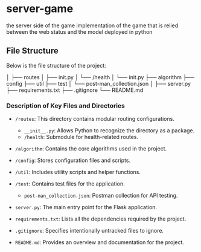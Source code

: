 # server-game
the server side of the game implementation of the game that is relied between the web status and the model deployed in python

## File Structure

Below is the file structure of the project:

│
├── routes
│ ├── init.py
│ └── /health
│ └── init.py
├── algorithm
├── config
├── util
├── test
│ └── post-man_collection.json
│
├── server.py
├── requirements.txt
├── .gitignore
└── README.md

### Description of Key Files and Directories

- `/routes`: This directory contains modular routing configurations.
  - `__init__.py`: Allows Python to recognize the directory as a package.
  - `/health`: Submodule for health-related routes.

- `/algorithm`: Contains the core algorithms used in the project.

- `/config`: Stores configuration files and scripts.

- `/util`: Includes utility scripts and helper functions.

- `/test`: Contains test files for the application.
  - `post-man_collection.json`: Postman collection for API testing.

- `server.py`: The main entry point for the Flask application.

- `requirements.txt`: Lists all the dependencies required by the project.

- `.gitignore`: Specifies intentionally untracked files to ignore.

- `README.md`: Provides an overview and documentation for the project.